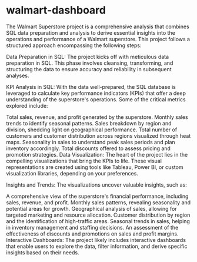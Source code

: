 # walmart-dashboard

The Walmart Superstore project is a comprehensive analysis that combines SQL data preparation and analysis to derive essential insights into the operations and performance of a Walmart superstore. This project follows a structured approach encompassing the following steps:

Data Preparation in SQL: The project kicks off with meticulous data preparation in SQL. This phase involves cleansing, transforming, and structuring the data to ensure accuracy and reliability in subsequent analyses.

KPI Analysis in SQL: With the data well-prepared, the SQL database is leveraged to calculate key performance indicators (KPIs) that offer a deep understanding of the superstore's operations. Some of the critical metrics explored include:

Total sales, revenue, and profit generated by the superstore.
Monthly sales trends to identify seasonal patterns.
Sales breakdown by region and division, shedding light on geographical performance.
Total number of customers and customer distribution across regions visualized through heat maps.
Seasonality in sales to understand peak sales periods and plan inventory accordingly.
Total discounts offered to assess pricing and promotion strategies.
Data Visualization: The heart of the project lies in the compelling visualizations that bring the KPIs to life. These visual representations are created using tools like Tableau, Power BI, or custom visualization libraries, depending on your preferences.

Insights and Trends: The visualizations uncover valuable insights, such as:

A comprehensive view of the superstore's financial performance, including sales, revenue, and profit.
Monthly sales patterns, revealing seasonality and potential areas for growth.
Geographical analysis of sales, allowing for targeted marketing and resource allocation.
Customer distribution by region and the identification of high-traffic areas.
Seasonal trends in sales, helping in inventory management and staffing decisions.
An assessment of the effectiveness of discounts and promotions on sales and profit margins.
Interactive Dashboards: The project likely includes interactive dashboards that enable users to explore the data, filter information, and derive specific insights based on their needs.
